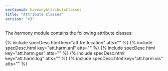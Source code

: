 ```yaml
---
sectionid: harmonyAttributeClasses
title: "Attribute Classes"
version: "v3"
---
```




The harmony module contains the following attribute classes:



{% include specDesc.html key="att.fretlocation" atts="" %}
{% include specDesc.html key="att.harm.anl" atts="" %}
{% include specDesc.html key="att.harm.ges" atts="" %}
{% include specDesc.html key="att.harm.log" atts="" %}
{% include specDesc.html key="att.harm.vis" atts="" %}



